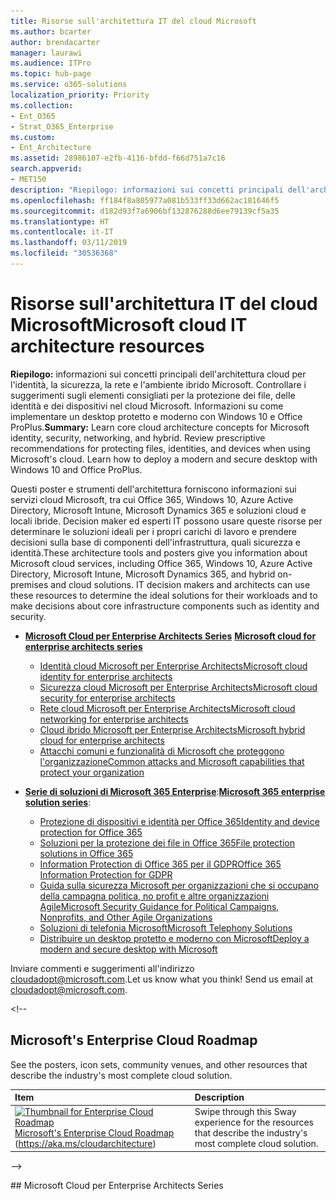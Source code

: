 ```yaml
---
title: Risorse sull'architettura IT del cloud Microsoft
ms.author: bcarter
author: brendacarter
manager: laurawi
ms.audience: ITPro
ms.topic: hub-page
ms.service: o365-solutions
localization_priority: Priority
ms.collection:
- Ent_O365
- Strat_O365_Enterprise
ms.custom:
- Ent_Architecture
ms.assetid: 28986107-e2fb-4116-bfdd-f66d751a7c16
search.appverid:
- MET150
description: "Riepilogo: informazioni sui concetti principali dell'architettura cloud per l'identità, la sicurezza, la rete e l'ambiente ibrido Microsoft. Controllare i suggerimenti sugli elementi consigliati per la protezione dei file, delle identità e dei dispositivi nel cloud Microsoft. Informazioni su come implementare un desktop protetto e moderno con Windows 10 e Office ProPlus."
ms.openlocfilehash: ff184f8a805977a081b533ff33d662ac181646f5
ms.sourcegitcommit: d182d93f7a6906bf132876288d6ee79139cf5a35
ms.translationtype: HT
ms.contentlocale: it-IT
ms.lasthandoff: 03/11/2019
ms.locfileid: "30536368"
---
```

# <a name="microsoft-cloud-it-architecture-resources"></a><span data-ttu-id="891cf-105">Risorse sull'architettura IT del cloud Microsoft</span><span class="sxs-lookup"><span data-stu-id="891cf-105">Microsoft cloud IT architecture resources</span></span>

 <span data-ttu-id="891cf-p102">**Riepilogo:** informazioni sui concetti principali dell'architettura cloud per l'identità, la sicurezza, la rete e l'ambiente ibrido Microsoft. Controllare i suggerimenti sugli elementi consigliati per la protezione dei file, delle identità e dei dispositivi nel cloud Microsoft. Informazioni su come implementare un desktop protetto e moderno con Windows 10 e Office ProPlus.</span><span class="sxs-lookup"><span data-stu-id="891cf-p102">**Summary:** Learn core cloud architecture concepts for Microsoft identity, security, networking, and hybrid. Review prescriptive recommendations for protecting files, identities, and devices when using Microsoft's cloud. Learn how to deploy a modern and secure desktop with Windows 10 and Office ProPlus.</span></span>
  
<span data-ttu-id="891cf-p103">Questi poster e strumenti dell'architettura forniscono informazioni sui servizi cloud Microsoft, tra cui Office 365, Windows 10, Azure Active Directory, Microsoft Intune, Microsoft Dynamics 365 e soluzioni cloud e locali ibride. Decision maker ed esperti IT possono usare queste risorse per determinare le soluzioni ideali per i propri carichi di lavoro e prendere decisioni sulla base di componenti dell'infrastruttura, quali sicurezza e identità.</span><span class="sxs-lookup"><span data-stu-id="891cf-p103">These architecture tools and posters give you information about Microsoft cloud services, including Office 365, Windows 10, Azure Active Directory, Microsoft Intune, Microsoft Dynamics 365, and hybrid on-premises and cloud solutions. IT decision makers and architects can use these resources to determine the ideal solutions for their workloads and to make decisions about core infrastructure components such as identity and security.</span></span> 
  
<!--**[Microsoft's Enterprise Cloud Roadmap](microsoft-cloud-it-architecture-resources.md#roadmap)** (Sway) -->
    
- <span data-ttu-id="891cf-111">**[Microsoft Cloud per Enterprise Architects Series](microsoft-cloud-it-architecture-resources.md#cloudarch)** <!-- [Microsoft Cloud Services and Platform Options](microsoft-cloud-it-architecture-resources.md#platformoptions) --></span><span class="sxs-lookup"><span data-stu-id="891cf-111">**[Microsoft cloud for enterprise architects series](microsoft-cloud-it-architecture-resources.md#cloudarch)** <!-- [Microsoft Cloud Services and Platform Options](microsoft-cloud-it-architecture-resources.md#platformoptions) --></span></span>
    - [<span data-ttu-id="891cf-112">Identità cloud Microsoft per Enterprise Architects</span><span class="sxs-lookup"><span data-stu-id="891cf-112">Microsoft cloud identity for enterprise architects</span></span>](microsoft-cloud-it-architecture-resources.md#identity)
    - [<span data-ttu-id="891cf-113">Sicurezza cloud Microsoft per Enterprise Architects</span><span class="sxs-lookup"><span data-stu-id="891cf-113">Microsoft cloud security for enterprise architects</span></span>](microsoft-cloud-it-architecture-resources.md#security)
    - [<span data-ttu-id="891cf-114">Rete cloud Microsoft per Enterprise Architects</span><span class="sxs-lookup"><span data-stu-id="891cf-114">Microsoft cloud networking for enterprise architects</span></span>](microsoft-cloud-it-architecture-resources.md#networking)
    - [<span data-ttu-id="891cf-115">Cloud ibrido Microsoft per Enterprise Architects</span><span class="sxs-lookup"><span data-stu-id="891cf-115">Microsoft hybrid cloud for enterprise architects</span></span>](microsoft-cloud-it-architecture-resources.md#hybrid)
    - [<span data-ttu-id="891cf-116">Attacchi comuni e funzionalità di Microsoft che proteggono l'organizzazione</span><span class="sxs-lookup"><span data-stu-id="891cf-116">Common attacks and Microsoft capabilities that protect your organization</span></span>](#common-attacks-and-microsoft-capabilities-that-protect-your-organization)
    
- <span data-ttu-id="891cf-117">**[Serie di soluzioni di Microsoft 365 Enterprise](microsoft-cloud-it-architecture-resources.md#BKMK_o365solutions)**:</span><span class="sxs-lookup"><span data-stu-id="891cf-117">**[Microsoft 365 enterprise solution series](microsoft-cloud-it-architecture-resources.md#BKMK_o365solutions)**:</span></span>
    - [<span data-ttu-id="891cf-118">Protezione di dispositivi e identità per Office 365</span><span class="sxs-lookup"><span data-stu-id="891cf-118">Identity and device protection for Office 365</span></span>](microsoft-cloud-it-architecture-resources.md#BKMK_O365IDP)
    - [<span data-ttu-id="891cf-119">Soluzioni per la protezione dei file in Office 365</span><span class="sxs-lookup"><span data-stu-id="891cf-119">File protection solutions in Office 365</span></span>](microsoft-cloud-it-architecture-resources.md#BKMK_O365fileprotect)
    - [<span data-ttu-id="891cf-120">Information Protection di Office 365 per il GDPR</span><span class="sxs-lookup"><span data-stu-id="891cf-120">Office 365 Information Protection for GDPR</span></span>](#office-365-information-protection-for-gdpr)
    - [<span data-ttu-id="891cf-121">Guida sulla sicurezza Microsoft per organizzazioni che si occupano della campagna politica, no profit e altre organizzazioni Agile</span><span class="sxs-lookup"><span data-stu-id="891cf-121">Microsoft Security Guidance for Political Campaigns, Nonprofits, and Other Agile Organizations</span></span>](#microsoft-security-guidance-for-political-campaigns-nonprofits-and-other-agile-organizations)
    - [<span data-ttu-id="891cf-122">Soluzioni di telefonia Microsoft</span><span class="sxs-lookup"><span data-stu-id="891cf-122">Microsoft Telephony Solutions</span></span>](#microsoft-telephony-solutions) 
    - [<span data-ttu-id="891cf-123">Distribuire un desktop protetto e moderno con Microsoft</span><span class="sxs-lookup"><span data-stu-id="891cf-123">Deploy a modern and secure desktop with Microsoft</span></span>](microsoft-cloud-it-architecture-resources.md#msd)
    

  
<span data-ttu-id="891cf-p104">Inviare commenti e suggerimenti all'indirizzo [cloudadopt@microsoft.com](mailto:cloudadopt@microsoft.com).</span><span class="sxs-lookup"><span data-stu-id="891cf-p104">Let us know what you think! Send us email at [cloudadopt@microsoft.com](mailto:cloudadopt@microsoft.com).</span></span> 

<span data-ttu-id="891cf-126"><!--
<a name="roadmap"></a>
## Microsoft's Enterprise Cloud Roadmap

See the posters, icon sets, community venues, and other resources that describe the industry's most complete cloud solution.
  
|**Item**|**Description**|
|:-----|:-----|
|[![Thumbnail for Enterprise Cloud Roadmap](media/c8b293b9-5992-4d29-b579-a6bbbd59d8d6.png)          ](https://aka.ms/cloudarchitecture) <br/> [Microsoft's Enterprise Cloud Roadmap](https://aka.ms/cloudarchitecture) (https://aka.ms/cloudarchitecture) <br/> |Swipe through this Sway experience for the resources that describe the industry's most complete cloud solution.  <br/> |
-->
  
<a name="cloudarch">
</a>
## Microsoft Cloud per Enterprise Architects Series</span><span class="sxs-lookup"><span data-stu-id="891cf-126"><!--
<a name="roadmap"></a>
## Microsoft's Enterprise Cloud Roadmap

See the posters, icon sets, community venues, and other resources that describe the industry's most complete cloud solution.
  
|**Item**|**Description**|
|:-----|:-----|
|[![Thumbnail for Enterprise Cloud Roadmap](media/c8b293b9-5992-4d29-b579-a6bbbd59d8d6.png)          ](https://aka.ms/cloudarchitecture) <br/> [Microsoft's Enterprise Cloud Roadmap](https://aka.ms/cloudarchitecture) (https://aka.ms/cloudarchitecture) <br/> |Swipe through this Sway experience for the resources that describe the industry's most complete cloud solution.  <br/> |
-->
  
<a name="cloudarch"></a>
## Microsoft cloud for enterprise architects series</span></span>

<span data-ttu-id="891cf-p105">Questi poster e strumenti dell'architettura forniscono informazioni sui servizi cloud Microsoft, tra cui Office 365, Azure Active Directory, Microsoft Intune, Microsoft Dynamics CRM Online e soluzioni cloud e locali ibride. decision maker ed esperti IT possono usare queste risorse per determinare le soluzioni ideali per i propri carichi di lavoro e prendere decisioni sulla base di componenti dell'infrastruttura, quali sicurezza e identità.</span><span class="sxs-lookup"><span data-stu-id="891cf-p105">These cloud architecture posters give you information about Microsoft cloud services, including Office 365, Azure Active Directory, Microsoft Intune, Microsoft Dynamics CRM Online, and hybrid on-premises and cloud solutions. IT decision makers and architects can use these resources to determine the ideal solutions for their workloads and to make decisions about core infrastructure components such as identity and security.</span></span>

<span data-ttu-id="891cf-129"><!--  
<a name="platformoptions"></a>
### Microsoft Cloud Services and Platform Options

Learn key differences between Microsoft cloud services and platform offerings. Find the best fit for your solution.
  
|**Item**|**Description**|
|:-----|:-----|
|[![Thumb image of cloud architecture model with service options](media/ff5c74e2-afc6-40c1-9292-cc4cb128cdd1.png)          ](https://www.microsoft.com/download/details.aspx?id=54432) <br/> [PDF](https://go.microsoft.com/fwlink/p/?LinkId=524731)  \| [Visio](https://go.microsoft.com/fwlink/p/?LinkId=524732)  \| [More languages](https://www.microsoft.com/download/details.aspx?id=54432) <br/> | This model describes: <ul><li>  Software as a Service (SaaS) offerings, including Office 365 </li><li>  Platform as a Service (PaaS) features in Microsoft Azure </li><li>  Infrastructure as a Service (IaaS) features in Microsoft Azure </li><li>  Private cloud datacenter capabilities using Windows Server and System Center </li><li>  Learn how Microsoft's own IT department is migrating to these cloud services and building its hybrid cloud. </li></ul><br/>|
-->

   
<a name="identity">

</a>
### Identità cloud Microsoft per Enterprise Architects</span><span class="sxs-lookup"><span data-stu-id="891cf-129"><!--  
<a name="platformoptions"></a>
### Microsoft Cloud Services and Platform Options

Learn key differences between Microsoft cloud services and platform offerings. Find the best fit for your solution.
  
|**Item**|**Description**|
|:-----|:-----|
|[![Thumb image of cloud architecture model with service options](media/ff5c74e2-afc6-40c1-9292-cc4cb128cdd1.png)          ](https://www.microsoft.com/download/details.aspx?id=54432) <br/> [PDF](https://go.microsoft.com/fwlink/p/?LinkId=524731)  \| [Visio](https://go.microsoft.com/fwlink/p/?LinkId=524732)  \| [More languages](https://www.microsoft.com/download/details.aspx?id=54432) <br/> | This model describes: <ul><li>  Software as a Service (SaaS) offerings, including Office 365 </li><li>  Platform as a Service (PaaS) features in Microsoft Azure </li><li>  Infrastructure as a Service (IaaS) features in Microsoft Azure </li><li>  Private cloud datacenter capabilities using Windows Server and System Center </li><li>  Learn how Microsoft's own IT department is migrating to these cloud services and building its hybrid cloud. </li></ul><br/>|
-->

   
<a name="identity"></a>
### Microsoft cloud identity for enterprise architects</span></span>

<span data-ttu-id="891cf-130">Cosa devono sapere gli architetti IT sulla progettazione di identità per le organizzazioni che utilizzano i servizi cloud e le piattaforme Microsoft.</span><span class="sxs-lookup"><span data-stu-id="891cf-130">What IT architects need to know about designing identity for organizations using Microsoft cloud services and platforms.</span></span>
  
|<span data-ttu-id="891cf-131">**Elemento**</span><span class="sxs-lookup"><span data-stu-id="891cf-131">**Item**</span></span>|<span data-ttu-id="891cf-132">**Descrizione**</span><span class="sxs-lookup"><span data-stu-id="891cf-132">**Description**</span></span>|
|:-----|:-----|
|<span data-ttu-id="891cf-133">[![Immagine di scorrimento per modello di identità del cloud Microsoft](media/ffa145a1-97e6-4c36-b08b-01c4a4ae8b9b.png)          ](https://www.microsoft.com/download/details.aspx?id=54431)</span><span class="sxs-lookup"><span data-stu-id="891cf-133">[![Thumb image for Microsoft cloud identity model](media/ffa145a1-97e6-4c36-b08b-01c4a4ae8b9b.png)          ](https://www.microsoft.com/download/details.aspx?id=54431)</span></span> <br/> <span data-ttu-id="891cf-134">[PDF](https://go.microsoft.com/fwlink/p/?LinkId=524586) \| [Visio](https://download.microsoft.com/download/2/3/8/238228E6-9017-4F6C-BD3C-5559E6708F82/MSFT_cloud_architecture_identity.vsd) \| [Altre lingue](https://www.microsoft.com/download/details.aspx?id=54431)</span><span class="sxs-lookup"><span data-stu-id="891cf-134">[PDF](https://go.microsoft.com/fwlink/p/?LinkId=524586)  \| [Visio](https://download.microsoft.com/download/2/3/8/238228E6-9017-4F6C-BD3C-5559E6708F82/MSFT_cloud_architecture_identity.vsd)           \| [More languages](https://www.microsoft.com/download/details.aspx?id=54431)</span></span> <br/> | <span data-ttu-id="891cf-135">Questo modello contiene:</span><span class="sxs-lookup"><span data-stu-id="891cf-135">This model contains:</span></span> <ul><li><span data-ttu-id="891cf-136">Introduzione all'identità con il cloud di Microsoft</span><span class="sxs-lookup"><span data-stu-id="891cf-136">Introduction to identity with Microsoft’s cloud</span></span> </li><li><span data-ttu-id="891cf-137">Funzionalità IDaaS di Azure AD</span><span class="sxs-lookup"><span data-stu-id="891cf-137">Azure AD IDaaS capabilities</span></span> </li><li><span data-ttu-id="891cf-138">Integrazione di account Active Directory Domain Services locali con Microsoft Azure Active Directory</span><span class="sxs-lookup"><span data-stu-id="891cf-138">Integrating on-premises Active Directory Domain Services accounts with Microsoft Azure Active Directory</span></span> </li><li><span data-ttu-id="891cf-139">Inserimento di componenti di directory in Azure</span><span class="sxs-lookup"><span data-stu-id="891cf-139">Putting directory components in Azure</span></span> </li><li><span data-ttu-id="891cf-140">Opzioni dei servizi di dominio per i carichi di lavoro in IaaS di Azure</span><span class="sxs-lookup"><span data-stu-id="891cf-140">Domain services options for workloads in Azure IaaS</span></span> </li></ul><br/>|
   
<a name="security"></a>
### <a name="microsoft-cloud-security-for-enterprise-architects"></a><span data-ttu-id="891cf-141">Sicurezza cloud Microsoft per Enterprise Architects</span><span class="sxs-lookup"><span data-stu-id="891cf-141">Microsoft cloud security for enterprise architects</span></span>

<span data-ttu-id="891cf-142">Cosa devono sapere gli architetti IT sulla sicurezza dei servizi e delle piattaforme cloud Microsoft.</span><span class="sxs-lookup"><span data-stu-id="891cf-142">What IT architects need to know about security in Microsoft cloud services and platforms.</span></span>
  
|<span data-ttu-id="891cf-143">**Elemento**</span><span class="sxs-lookup"><span data-stu-id="891cf-143">**Item**</span></span>|<span data-ttu-id="891cf-144">**Descrizione**</span><span class="sxs-lookup"><span data-stu-id="891cf-144">**Description**</span></span>|
|:-----|:-----|
|<span data-ttu-id="891cf-145">[![Immagine di scorrimento per modello di protezione del cloud Microsoft](media/5dc26f80-8888-4572-8ed9-a120d711e0f0.png)          ](https://www.microsoft.com/download/details.aspx?id=48121)</span><span class="sxs-lookup"><span data-stu-id="891cf-145">[![Thumb image for Microsoft cloud security model](media/5dc26f80-8888-4572-8ed9-a120d711e0f0.png)          ](https://www.microsoft.com/download/details.aspx?id=48121)</span></span> <br/> <span data-ttu-id="891cf-146">[PDF](https://go.microsoft.com/fwlink/p/?linkid=842070) \| [Visio](https://go.microsoft.com/fwlink/p/?LinkId=842071) \| [Altre lingue](https://www.microsoft.com/download/details.aspx?id=48121)</span><span class="sxs-lookup"><span data-stu-id="891cf-146">[PDF](https://go.microsoft.com/fwlink/p/?linkid=842070)  \| [Visio](https://go.microsoft.com/fwlink/p/?LinkId=842071)  \| [More languages](https://www.microsoft.com/download/details.aspx?id=48121)</span></span> <br/> | <span data-ttu-id="891cf-147">Questo modello contiene:</span><span class="sxs-lookup"><span data-stu-id="891cf-147">This model contains:</span></span> <ul><li><span data-ttu-id="891cf-148">Ruolo di Microsoft nell'offerta di servizi e piattaforme sicuri</span><span class="sxs-lookup"><span data-stu-id="891cf-148">Microsoft's role in providing secure services and platforms</span></span></li><li><span data-ttu-id="891cf-149">Responsabilità del cliente per ridurre i rischi per la sicurezza</span><span class="sxs-lookup"><span data-stu-id="891cf-149">Customer responsibilities to mitigate security risks</span></span></li><li><span data-ttu-id="891cf-150">Certificazioni di sicurezza principali</span><span class="sxs-lookup"><span data-stu-id="891cf-150">Top security certifications</span></span> </li><li><span data-ttu-id="891cf-151">Offerte sulla sicurezza proposte da servizi di consulenza Microsoft</span><span class="sxs-lookup"><span data-stu-id="891cf-151">Security offerings provided by Microsoft consulting services</span></span> </ul><br/>|
   
<a name="networking"></a>
### <a name="microsoft-cloud-networking-for-enterprise-architects"></a><span data-ttu-id="891cf-152">Rete cloud Microsoft per Enterprise Architects</span><span class="sxs-lookup"><span data-stu-id="891cf-152">Microsoft cloud networking for enterprise architects</span></span>

<span data-ttu-id="891cf-153">Cosa devono sapere gli architetti IT della rete per i servizi cloud e le piattaforme Microsoft.</span><span class="sxs-lookup"><span data-stu-id="891cf-153">What IT architects need to know about networking for Microsoft cloud services and platforms.</span></span>
  
|<span data-ttu-id="891cf-154">**Elemento**</span><span class="sxs-lookup"><span data-stu-id="891cf-154">**Item**</span></span>|<span data-ttu-id="891cf-155">**Descrizione**</span><span class="sxs-lookup"><span data-stu-id="891cf-155">**Description**</span></span>|
|:-----|:-----|
|<span data-ttu-id="891cf-156">[![Immagine di scorrimento per modello di rete del cloud Microsoft](media/95e8ab6a-b4d0-4836-acc1-b0b77ebf46e6.png)          ](https://www.microsoft.com/download/details.aspx?id=54425)</span><span class="sxs-lookup"><span data-stu-id="891cf-156">[![Thumb image for Microsoft cloud networking model](media/95e8ab6a-b4d0-4836-acc1-b0b77ebf46e6.png)          ](https://www.microsoft.com/download/details.aspx?id=54425)</span></span> <br/> <span data-ttu-id="891cf-157">[PDF](https://go.microsoft.com/fwlink/p/?linkid=842073) \| [Visio](https://go.microsoft.com/fwlink/p/?linkid=842074) \| [Articolo](https://technet.microsoft.com/library/mt733214.aspx)</span><span class="sxs-lookup"><span data-stu-id="891cf-157">[PDF](https://go.microsoft.com/fwlink/p/?linkid=842073)  \| [Visio](https://go.microsoft.com/fwlink/p/?linkid=842074)           \| [Article](https://technet.microsoft.com/library/mt733214.aspx)</span></span> <br/>[<span data-ttu-id="891cf-158">Altre lingue</span><span class="sxs-lookup"><span data-stu-id="891cf-158">More languages</span></span>](https://www.microsoft.com/download/details.aspx?id=54425) <br/> | <span data-ttu-id="891cf-159">Il modello contiene le pagine seguenti:</span><span class="sxs-lookup"><span data-stu-id="891cf-159">This model contains the following pages:</span></span> <ul><li> <span data-ttu-id="891cf-p106">**Trasformazione della tua rete per la connettività cloud** La migrazione cloud cambia il volume e la natura dei flussi del traffico all'interno e all'esterno di una rete aziendale. Influisce, inoltre, sugli approcci finalizzati alla mitigazione dei rischi per la sicurezza.</span><span class="sxs-lookup"><span data-stu-id="891cf-p106">**Evolving your network for cloud connectivity** Cloud migration changes the volume and nature of traffic flows within and outside a corporate network. It also affects approaches to mitigating security risk. </span></span></li><li> <span data-ttu-id="891cf-162">**Elementi comuni della connettività cloud Microsoft** L'integrazione della rete con il cloud di Microsoft consente di accedere facilmente a una vasta gamma di servizi.</span><span class="sxs-lookup"><span data-stu-id="891cf-162">**Common elements of Microsoft cloud connectivity** Integrating your networking with the Microsoft cloud provides optimal access to a broad range of services.</span></span> </li><li> <span data-ttu-id="891cf-163">**ExpressRoute per la connettività cloud Microsoft** ExpressRoute fornisce una connessione di rete a elevata velocità effettiva, dedicata e privata per il cloud Microsoft.</span><span class="sxs-lookup"><span data-stu-id="891cf-163">**ExpressRoute for Microsoft cloud connectivity** ExpressRoute provides a private, dedicated, high-throughput network connection to Microsoft's cloud.</span></span> </li><li> <span data-ttu-id="891cf-164">**Progettazione della rete per Microsoft SaaS (Office 365, Microsoft Intune e Dynamics CRM Online)** L'ottimizzazione della rete per i servizi SaaS di Microsoft richiede un'analisi approfondita della connessione Internet, dei dispositivi client e delle operazioni IT tipiche.</span><span class="sxs-lookup"><span data-stu-id="891cf-164">**Designing networking for Microsoft SaaS (Office 365, Microsoft Intune, and Dynamics CRM Online)** Optimizing your network for Microsoft SaaS services requires careful analysis of your Internet edge, your client devices, and typical IT operations.</span></span> </li><li> <span data-ttu-id="891cf-165">**Progettazione della rete per Azure PaaS** L'ottimizzazione della rete per le app PaaS di Azure necessita di una larghezza di banda Internet adeguata e può richiedere la distribuzione del traffico di rete in più siti o app.</span><span class="sxs-lookup"><span data-stu-id="891cf-165">**Designing networking for Azure PaaS** Optimizing networking for Azure PaaS apps requires adequate Internet bandwidth and can require the distribution of network traffic across multiple sites or apps.</span></span> </li><li> <span data-ttu-id="891cf-166">**Progettazione della rete per Azure IaaS** Passaggi del processo di progettazione per creare una rete virtuale Azure ottimale (VNet) per l'hosting di carichi di lavoro IT basati su server, tra cui sottoreti, spazi di indirizzi, routing, DNS, bilanciamento del carico e connettività di rete locale, altri VNet e Internet.</span><span class="sxs-lookup"><span data-stu-id="891cf-166">**Designing networking for Azure IaaS** Step through the design process to create an optimal Azure virtual network (VNet) for hosting server-based IT workloads, including subnets, address spaces, routing, DNS, load balancing, and connectivity to your on-premises network, other VNets, and the Internet.</span></span> </li></ul><br/>  <span data-ttu-id="891cf-167">Partecipare al nuovo corso [Ottimizzare la rete per le offerte cloud di Microsoft](https://aka.ms/optimizecloudnetworkingmva) della Microsoft Virtual Academy, basato su questo poster sull'architettura.</span><span class="sxs-lookup"><span data-stu-id="891cf-167">Take [Optimize Your Network for Microsoft Cloud Offerings](https://aka.ms/optimizecloudnetworkingmva), a new Microsoft Virtual Academy course based on this architecture poster.</span></span>  <br/>|
   
   
<a name="hybrid"></a>
### <a name="microsoft-hybrid-cloud-for-enterprise-architects"></a><span data-ttu-id="891cf-168">Cloud ibrido Microsoft per Enterprise Architects</span><span class="sxs-lookup"><span data-stu-id="891cf-168">Microsoft hybrid cloud for enterprise architects</span></span>

<span data-ttu-id="891cf-169">Cosa devono sapere gli architetti IT del cloud ibrido per i servizi cloud e le piattaforme Microsoft.</span><span class="sxs-lookup"><span data-stu-id="891cf-169">What IT architects need to know about hybrid cloud for Microsoft services and platforms.</span></span>
  
|<span data-ttu-id="891cf-170">**Elemento**</span><span class="sxs-lookup"><span data-stu-id="891cf-170">**Item**</span></span>|<span data-ttu-id="891cf-171">**Descrizione**</span><span class="sxs-lookup"><span data-stu-id="891cf-171">**Description**</span></span>|
|:-----|:-----|
|<span data-ttu-id="891cf-172">[![Immagine di scorrimento per modello ibrido del cloud Microsoft](media/9989c71e-f6a0-4dbe-906c-43e67b3ce537.png)          ](https://www.microsoft.com/download/details.aspx?id=54424)</span><span class="sxs-lookup"><span data-stu-id="891cf-172">[![Thumb image for the Microsoft hybrid cloud model](media/9989c71e-f6a0-4dbe-906c-43e67b3ce537.png)          ](https://www.microsoft.com/download/details.aspx?id=54424)</span></span> <br/> <span data-ttu-id="891cf-173">[PDF](https://go.microsoft.com/fwlink/p/?linkid=842082) \| [Visio](https://go.microsoft.com/fwlink/p/?linkid=842083) \| [Articolo](https://technet.microsoft.com/library/mt750500.aspx)</span><span class="sxs-lookup"><span data-stu-id="891cf-173">[PDF](https://go.microsoft.com/fwlink/p/?linkid=842082)  \| [Visio](https://go.microsoft.com/fwlink/p/?linkid=842083)           \| [Article](https://technet.microsoft.com/library/mt750500.aspx)</span></span> <br/>[<span data-ttu-id="891cf-174">Altre lingue</span><span class="sxs-lookup"><span data-stu-id="891cf-174">More languages</span></span>](https://www.microsoft.com/download/details.aspx?id=54424) <br/> | <span data-ttu-id="891cf-175">Il modello contiene le pagine seguenti:</span><span class="sxs-lookup"><span data-stu-id="891cf-175">This model contains the following pages:</span></span> <ul><li> <span data-ttu-id="891cf-176">**Panoramica di cloud ibrido** Offerte di cloud Microsoft (SaaS, Azure PaaS e Azure IaaS) e relativi elementi comuni.</span><span class="sxs-lookup"><span data-stu-id="891cf-176">**Hybrid cloud overview** Microsoft's cloud offerings (SaaS, Azure PaaS, and Azure IaaS) and their common elements.</span></span> </li><li> <span data-ttu-id="891cf-177">**Architettura di scenari sul cloud ibrido di Microsoft** Un diagramma dell'architettura del cloud ibrido per offerte sul cloud Microsoft, che mostra i livelli comuni di infrastruttura, rete e identità locali.</span><span class="sxs-lookup"><span data-stu-id="891cf-177">**Architecture of Microsoft hybrid cloud scenarios** An architectural diagram of hybrid cloud for Microsoft's cloud offerings, showing the common layers of on-premises infrastructure, networking, and identity.</span></span> </li><li> <span data-ttu-id="891cf-178">**Scenari di cloud ibrido per SaaS di Microsoft (Office 365)** Architettura di scenari ibridi per SaaS e descrizioni delle principali configurazioni ibride per Skype for Business, SharePoint Server ed Exchange Server.</span><span class="sxs-lookup"><span data-stu-id="891cf-178">**Hybrid cloud scenarios for Microsoft SaaS (Office 365)** The SaaS hybrid scenario architecture and descriptions of key hybrid configurations for Skype for Business, SharePoint Server, and Exchange Server.</span></span> </li><li> <span data-ttu-id="891cf-179">**Scenari di cloud ibrido per PaaS di Azure** Architettura di scenari ibridi per PaaS di Azure, descrizione di un'applicazione ibrida per PaaS di Azure con esempio e descrizione di Estensione database di SQL Server 2016.</span><span class="sxs-lookup"><span data-stu-id="891cf-179">**Hybrid cloud scenarios for Azure PaaS** The Azure PaaS hybrid scenario architecture, the description of an Azure PaaS hybrid application with an example, and the description of SQL Server 2016 Stretch Database.</span></span> </li><li> <span data-ttu-id="891cf-180">**Scenari di cloud ibridi per IaaS di Azure** Architettura di scenari ibridi per IaaS di Azure e descrizione di un'applicazione line-of business (LOB) ospitata in IaaS di Azure.</span><span class="sxs-lookup"><span data-stu-id="891cf-180">**Hybrid cloud scenarios for Azure IaaS** The Azure IaaS hybrid scenario architecture and the description of a line of business (LOB) application hosted in Azure IaaS.</span></span> </li></ul><br/>|
   
<a name="attacks"></a>
### <a name="common-attacks-and-microsoft-capabilities-that-protect-your-organization"></a><span data-ttu-id="891cf-181">Attacchi comuni e funzionalità di Microsoft che proteggono l'organizzazione</span><span class="sxs-lookup"><span data-stu-id="891cf-181">Common attacks and Microsoft capabilities that protect your organization</span></span>
<span data-ttu-id="891cf-182">Informazioni sugli attacchi informatici più comuni e su come Microsoft è in grado di supportare l'organizzazione in tutte le fasi di un attacco.</span><span class="sxs-lookup"><span data-stu-id="891cf-182">Learn about the most common cyber attacks and how Microsoft can help your organization at every stage of an attack.</span></span> 

|<span data-ttu-id="891cf-183">**Elemento**</span><span class="sxs-lookup"><span data-stu-id="891cf-183">**Item**</span></span>|<span data-ttu-id="891cf-184">**Descrizione**</span><span class="sxs-lookup"><span data-stu-id="891cf-184">**Description**</span></span>|
|:-----|:-----|
|<span data-ttu-id="891cf-185">[![Immagine di scorrimento del poster sugli attacchi comuni.](media/common%20attacks-thumb3.png) ](http://download.microsoft.com/download/F/A/C/FACFC1E9-FA35-4DF1-943C-8D4237B4275B/MSFT_Cloud_architecture_security_commonattacks.pdf)</span><span class="sxs-lookup"><span data-stu-id="891cf-185">[![Thumb image of the Common attacks poster.](media/common%20attacks-thumb3.png) ](http://download.microsoft.com/download/F/A/C/FACFC1E9-FA35-4DF1-943C-8D4237B4275B/MSFT_Cloud_architecture_security_commonattacks.pdf)</span></span> <br/> <span data-ttu-id="891cf-186">[PDF](http://download.microsoft.com/download/F/A/C/FACFC1E9-FA35-4DF1-943C-8D4237B4275B/MSFT_Cloud_architecture_security_commonattacks.pdf) \| [Visio](http://download.microsoft.com/download/F/A/C/FACFC1E9-FA35-4DF1-943C-8D4237B4275B/MSFT_Cloud_architecture_security_commonattacks.vsdx)</span><span class="sxs-lookup"><span data-stu-id="891cf-186">[PDF](http://download.microsoft.com/download/F/A/C/FACFC1E9-FA35-4DF1-943C-8D4237B4275B/MSFT_Cloud_architecture_security_commonattacks.pdf) \| [Visio](http://download.microsoft.com/download/F/A/C/FACFC1E9-FA35-4DF1-943C-8D4237B4275B/MSFT_Cloud_architecture_security_commonattacks.vsdx)</span></span> <br/> | <span data-ttu-id="891cf-187">Questo poster illustra il percorso degli attacchi comuni e descrive le funzionalità che consentono di bloccare i pirati informatici in ogni fase di un attacco.</span><span class="sxs-lookup"><span data-stu-id="891cf-187">This poster illustrates the path of common attacks and describes which capabilities help stop attackers at each stage of an attack.</span></span> <br/>|


<span data-ttu-id="891cf-188"><!--<a name="santa"></a>
### The Santa cloud

How Santa and his elves use Microsoft's cloud offerings to make their annual deliveries.
  
|**Item**|**Description**|
|:-----|:-----|
|[![Thumbnail image of The Santa Cloud poster](media/d47e1448-329b-41b7-9e51-cfc4ea5d0069.png)](https://www.microsoft.com/download/details.aspx?id=55039) <br/> [View online](https://onedrive.live.com/?authkey=%21ANT1PMgxEdniCyY&cid=8A8EC4F6612625E0&id=8A8EC4F6612625E0%21440&parId=8A8EC4F6612625E0%21218&o=OneUp) \| [PDF](https://go.microsoft.com/fwlink/p/?linkid=842088) <br/> |To determine who is naughty or nice and the presents to deliver on December 24, Santa Claus and his elfish IT department use Office 365, Azure, Dynamics 365, and Intune.  <br/>| -->
   
<a name="BKMK_o365solutions"></a>
## Serie di soluzioni di Microsoft 365 Enterprise</span><span class="sxs-lookup"><span data-stu-id="891cf-188"><!--<a name="santa"></a>
### The Santa cloud

How Santa and his elves use Microsoft's cloud offerings to make their annual deliveries.
  
|**Item**|**Description**|
|:-----|:-----|
|[![Thumbnail image of The Santa Cloud poster](media/d47e1448-329b-41b7-9e51-cfc4ea5d0069.png)](https://www.microsoft.com/download/details.aspx?id=55039) <br/> [View online](https://onedrive.live.com/?authkey=%21ANT1PMgxEdniCyY&cid=8A8EC4F6612625E0&id=8A8EC4F6612625E0%21440&parId=8A8EC4F6612625E0%21218&o=OneUp) \| [PDF](https://go.microsoft.com/fwlink/p/?linkid=842088) <br/> |To determine who is naughty or nice and the presents to deliver on December 24, Santa Claus and his elfish IT department use Office 365, Azure, Dynamics 365, and Intune.  <br/>| -->
   
<a name="BKMK_o365solutions"></a>
## Microsoft 365 enterprise solution series</span></span>

<span data-ttu-id="891cf-189">La serie di soluzioni di Microsoft 365 Enterprise fornisce indicazioni per l'implementazione delle funzionalità di Microsoft 365, in particolare quando si combinano funzionalità e tecnologie.</span><span class="sxs-lookup"><span data-stu-id="891cf-189">The Microsoft 365 enterprise solution series provides guidance for implementing Microsoft 365 capabilities, especially where capabilities cross technologies.</span></span>

<span data-ttu-id="891cf-190"><!--  
<a name="BKMK_infoprotect"></a>
### Information Protection for Office 365

Capabilities for enterprise organizations to protect corporate assets.
  
|**Item**|**Description**|
|:-----|:-----|
|[![Information protection capabilities for Office 365](media/51bf70b4-029c-4189-9425-7ed34038d4dc.png)          ](https://www.microsoft.com/download/details.aspx?id=54429) <br/> [PDF](http://download.microsoft.com/download/2/3/D/23D91386-8349-4F7A-9470-FD5AED861F16/MSFT_cloud_architecture_informationprotection.pdf)  \| [Visio](http://download.microsoft.com/download/2/3/D/23D91386-8349-4F7A-9470-FD5AED861F16/MSFT_cloud_architecture_informationprotection.vsd)  \| [More languages](https://www.microsoft.com/download/details.aspx?id=54429) <br/> |Microsoft provides the most complete set of capabilities to protect your corporate assets. This model helps organizations take a methodical approach when planning which capabilities to implement.  <br/>|
-->
   
<a name="BKMK_O365IDP"></a>
### Protezione di dispositivi e identità per Office 365</span><span class="sxs-lookup"><span data-stu-id="891cf-190"><!--  
<a name="BKMK_infoprotect"></a>
### Information Protection for Office 365

Capabilities for enterprise organizations to protect corporate assets.
  
|**Item**|**Description**|
|:-----|:-----|
|[![Information protection capabilities for Office 365](media/51bf70b4-029c-4189-9425-7ed34038d4dc.png)          ](https://www.microsoft.com/download/details.aspx?id=54429) <br/> [PDF](http://download.microsoft.com/download/2/3/D/23D91386-8349-4F7A-9470-FD5AED861F16/MSFT_cloud_architecture_informationprotection.pdf)  \| [Visio](http://download.microsoft.com/download/2/3/D/23D91386-8349-4F7A-9470-FD5AED861F16/MSFT_cloud_architecture_informationprotection.vsd)  \| [More languages](https://www.microsoft.com/download/details.aspx?id=54429) <br/> |Microsoft provides the most complete set of capabilities to protect your corporate assets. This model helps organizations take a methodical approach when planning which capabilities to implement.  <br/>|
-->
   
<a name="BKMK_O365IDP"></a>
### Identity and device protection for Office 365</span></span>

<span data-ttu-id="891cf-191">Funzionalità consigliate per proteggere le identità e i dispositivi che accedono a Office 365, ad altri servizi SaaS e ad applicazioni locali pubblicate con proxy di applicazione Azure AD.</span><span class="sxs-lookup"><span data-stu-id="891cf-191">Recommended capabilities for protecting identities and devices that access Office 365, other SaaS services, and on-premises applications published with Azure AD Application Proxy.</span></span>
  
|<span data-ttu-id="891cf-192">**Elemento**</span><span class="sxs-lookup"><span data-stu-id="891cf-192">**Item**</span></span>|<span data-ttu-id="891cf-193">**Descrizione**</span><span class="sxs-lookup"><span data-stu-id="891cf-193">**Description**</span></span>|
|:-----|:-----|
|<span data-ttu-id="891cf-194">[![Poster di modello: Identità e sicurezza dei dispositivi per Office 365 e altre applicazioni SaaS](media/c1cfb31b-5150-45ff-b46c-3a237e9f5581.png)          ](https://www.microsoft.com/download/details.aspx?id=55032)</span><span class="sxs-lookup"><span data-stu-id="891cf-194">[![Model poster: Identity and device protection for Office 365 and other SaaS applications](media/c1cfb31b-5150-45ff-b46c-3a237e9f5581.png)          ](https://www.microsoft.com/download/details.aspx?id=55032)</span></span> <br/> <span data-ttu-id="891cf-195">[PDF](https://go.microsoft.com/fwlink/p/?linkid=841656) \| [Visio](https://go.microsoft.com/fwlink/p/?linkid=841657) \| [Altre lingue](https://www.microsoft.com/download/details.aspx?id=55032)</span><span class="sxs-lookup"><span data-stu-id="891cf-195">[PDF](https://go.microsoft.com/fwlink/p/?linkid=841656)  \| [Visio](https://go.microsoft.com/fwlink/p/?linkid=841657)  \| [More languages](https://www.microsoft.com/download/details.aspx?id=55032)</span></span> <br/> |<span data-ttu-id="891cf-p107">È importante utilizzare livelli di protezione coerenti tra dati, identità e dispositivi. Questo documento illustra quali funzionalità sono confrontabili con ulteriori informazioni sulle capacità per proteggere identità e dispositivi.</span><span class="sxs-lookup"><span data-stu-id="891cf-p107">It's important to use consistent levels of protection across your data, identities, and devices. This document shows you which capabilities are comparable with more information on capabilities to protect identities and devices.</span></span>  <br/> |
   
<a name="BKMK_O365fileprotect"></a>
### <a name="file-protection-solutions-in-office-365"></a><span data-ttu-id="891cf-198">Soluzioni per la protezione dei file in Office 365</span><span class="sxs-lookup"><span data-stu-id="891cf-198">File protection solutions in Office 365</span></span>

<span data-ttu-id="891cf-199">Funzionalità consigliate per la protezione dei file in Office 365 in base a tre livelli di riservatezza diversi.</span><span class="sxs-lookup"><span data-stu-id="891cf-199">Recommended capabilities for protecting files in Office 365 based on three different sensitivity levels.</span></span>
  
|<span data-ttu-id="891cf-200">**Elemento**</span><span class="sxs-lookup"><span data-stu-id="891cf-200">**Item**</span></span>|<span data-ttu-id="891cf-201">**Descrizione**</span><span class="sxs-lookup"><span data-stu-id="891cf-201">**Description**</span></span>|
|:-----|:-----|
|<span data-ttu-id="891cf-202">[![Anteprima per il set di mini poster Soluzioni di protezione file in Office 365](media/24be68b5-d852-4fdb-94ad-94491a19edd8.png)          ](https://www.microsoft.com/download/details.aspx?id=55523)</span><span class="sxs-lookup"><span data-stu-id="891cf-202">[![Thumbnail for File Protection Solutions in Office 365 mini poster set](media/24be68b5-d852-4fdb-94ad-94491a19edd8.png)          ](https://www.microsoft.com/download/details.aspx?id=55523)</span></span> <br/> <span data-ttu-id="891cf-203">[PDF](https://go.microsoft.com/fwlink/?linkid=2004320) \| [Visio](http://download.microsoft.com/download/7/8/9/789645A5-BD10-4541-BC33-F8D1EFF5E911/MSFT_cloud_architecture_O365%20file%20protection.vsdx)</span><span class="sxs-lookup"><span data-stu-id="891cf-203">[PDF](https://go.microsoft.com/fwlink/?linkid=2004320)  \| [Visio](http://download.microsoft.com/download/7/8/9/789645A5-BD10-4541-BC33-F8D1EFF5E911/MSFT_cloud_architecture_O365%20file%20protection.vsdx)</span></span> <br/> |<span data-ttu-id="891cf-p108">È importante usare livelli di protezione coerenti tra dati, identità e dispositivi. Questo documento illustra quali funzionalità sono confrontabili con ulteriori informazioni sulle capacità per proteggere file in Office 365.</span><span class="sxs-lookup"><span data-stu-id="891cf-p108">It's important to use consistent levels of protection across your data, identities, and devices. This document shows you which capabilities are comparable with more information on capabilities to protect files in Office 365.</span></span>  <br/> |
   

### <a name="office-365-information-protection-for-gdpr"></a><span data-ttu-id="891cf-206">Information Protection di Office 365 per il GDPR</span><span class="sxs-lookup"><span data-stu-id="891cf-206">Office 365 Information Protection for GDPR</span></span>

<span data-ttu-id="891cf-p109">Suggerimenti normativi per individuare, classificare, proteggere e monitorare i dati personali. Questa soluzione usa come esempio il GDPR, ma è possibile applicare lo stesso processo per raggiungere la conformità con molti altri regolamenti.</span><span class="sxs-lookup"><span data-stu-id="891cf-p109">Prescriptive recommendations for discovering, classifying, protecting, and monitoring personal data. This solution uses General Data Protection Regulation (GDPR) as an example, but you can apply the same process to achieve compliance with many other regulations.</span></span>

|<span data-ttu-id="891cf-209">**Elemento**</span><span class="sxs-lookup"><span data-stu-id="891cf-209">**Item**</span></span>|<span data-ttu-id="891cf-210">**Descrizione**</span><span class="sxs-lookup"><span data-stu-id="891cf-210">**Description**</span></span>|
|:-----|:-----|
|<span data-ttu-id="891cf-211">![Anteprima per Information Protection Office 365 per GDPR](media/o365infoprotectforgdpr-thumb.png)</span><span class="sxs-lookup"><span data-stu-id="891cf-211">![Thumbnail for Office 365 Information Protection for GDPR](media/o365infoprotectforgdpr-thumb.png)</span></span>  <br/> <span data-ttu-id="891cf-212">[PDF](http://download.microsoft.com/download/E/C/D/ECD5A339-EF10-4420-B3A9-99098884D716/MSFT_Cloud_architecture_information%20protection%20for%20GDPR.pdf) \| [Visio](http://download.microsoft.com/download/E/C/D/ECD5A339-EF10-4420-B3A9-99098884D716/MSFT_Cloud_architecture_information%20protection%20for%20GDPR.vsdx)</span><span class="sxs-lookup"><span data-stu-id="891cf-212">[PDF](http://download.microsoft.com/download/E/C/D/ECD5A339-EF10-4420-B3A9-99098884D716/MSFT_Cloud_architecture_information%20protection%20for%20GDPR.pdf) \| [Visio](http://download.microsoft.com/download/E/C/D/ECD5A339-EF10-4420-B3A9-99098884D716/MSFT_Cloud_architecture_information%20protection%20for%20GDPR.vsdx)</span></span>    |<span data-ttu-id="891cf-213">Per visualizzare il contenuto sotto forma di articolo, vedere [Information Protection di Office 365 per GDPR](https://docs.microsoft.com/it-IT/Office365/SecurityCompliance/office-365-information-protection-for-gdpr).</span><span class="sxs-lookup"><span data-stu-id="891cf-213">To see this content in article format, see [Office 365 Information Protection for GDPR](https://docs.microsoft.com/it-IT/Office365/SecurityCompliance/office-365-information-protection-for-gdpr).</span></span>      |

### <a name="microsoft-security-guidance-for-political-campaigns-nonprofits-and-other-agile-organizations"></a><span data-ttu-id="891cf-214">Guida sulla sicurezza Microsoft per organizzazioni che si occupano della campagna politica, no profit e altre organizzazioni Agile</span><span class="sxs-lookup"><span data-stu-id="891cf-214">Microsoft Security Guidance for Political Campaigns, Nonprofits, and Other Agile Organizations</span></span> 

<span data-ttu-id="891cf-p110">Questa guida descrive come implementare un ambiente cloud protetto. Può essere usata da qualsiasi organizzazione. Include informazioni aggiuntive per le organizzazioni Agile con accesso BYOD e account guest. È possibile usare questa guida come punto di partenza per la progettazione del proprio ambiente.</span><span class="sxs-lookup"><span data-stu-id="891cf-p110">This guidance describes how to implement a secure cloud environment. The solution guidance can be used by any organization. It includes extra help for agile organizations with BYOD access and guest accounts. You can use this guidance as a starting-point for designing your own environment.</span></span>


|<span data-ttu-id="891cf-219">**Elemento**</span><span class="sxs-lookup"><span data-stu-id="891cf-219">**Item**</span></span>|<span data-ttu-id="891cf-220">**Descrizione**</span><span class="sxs-lookup"><span data-stu-id="891cf-220">**Description**</span></span>|
|:-----|:-----|
|<span data-ttu-id="891cf-221">**Guida alla sicurezza Microsoft per le campagne politiche**</span><span class="sxs-lookup"><span data-stu-id="891cf-221">**Microsoft Security Guidance for Political Campaigns**</span></span> <br/> <span data-ttu-id="891cf-222">[![Anteprima per il set di poster ridotto.](media/d370ce28-ca40-4930-9a2c-907312aa06c8.png)](http://download.microsoft.com/download/B/4/D/B4D520C3-4D0C-4B4D-BFB9-09F0651C2775/MSFT_Cloud_architecture_security%20for%20political%20campaigns.pdf)</span><span class="sxs-lookup"><span data-stu-id="891cf-222">[![Thumb nail for mini poster set.](media/d370ce28-ca40-4930-9a2c-907312aa06c8.png)          ](http://download.microsoft.com/download/B/4/D/B4D520C3-4D0C-4B4D-BFB9-09F0651C2775/MSFT_Cloud_architecture_security%20for%20political%20campaigns.pdf)</span></span> <br/> <span data-ttu-id="891cf-223">[PDF](http://download.microsoft.com/download/B/4/D/B4D520C3-4D0C-4B4D-BFB9-09F0651C2775/MSFT_Cloud_architecture_security%20for%20political%20campaigns.pdf) \| [Visio](http://download.microsoft.com/download/B/4/D/B4D520C3-4D0C-4B4D-BFB9-09F0651C2775/MSFT_Cloud_architecture_security%20for%20political%20campaigns.vsdx)</span><span class="sxs-lookup"><span data-stu-id="891cf-223">[PDF](http://download.microsoft.com/download/B/4/D/B4D520C3-4D0C-4B4D-BFB9-09F0651C2775/MSFT_Cloud_architecture_security%20for%20political%20campaigns.pdf)  \| [Visio](http://download.microsoft.com/download/B/4/D/B4D520C3-4D0C-4B4D-BFB9-09F0651C2775/MSFT_Cloud_architecture_security%20for%20political%20campaigns.vsdx)</span></span> <br/> |<span data-ttu-id="891cf-p111">La seguente guida utilizza un esempio di organizzazione della campagna politica. Utilizzare questa guida come punto di partenza per qualsiasi ambiente.</span><span class="sxs-lookup"><span data-stu-id="891cf-p111">This guidance uses a political campaign organization as an example. Use this guidance as a starting point for any environment.</span></span>  <br/> |
|<span data-ttu-id="891cf-226">**Guida alla sicurezza Microsoft per le organizzazioni no profit**</span><span class="sxs-lookup"><span data-stu-id="891cf-226">**Microsoft Security Guidance for Nonprofits**</span></span> <br/> <span data-ttu-id="891cf-227">[![Immagine di anteprima per file scaricabile](media/e4784889-1c69-4067-9a8f-31d31d1eceea.png)](http://download.microsoft.com/download/9/4/3/94389612-C679-4061-8DF2-D9A15D72B65F/Microsoft_Cloud%20Architecture_Security%20for%20Nonprofits.pdf)</span><span class="sxs-lookup"><span data-stu-id="891cf-227">[![Thumnail image for downloadable file](media/e4784889-1c69-4067-9a8f-31d31d1eceea.png)          ](http://download.microsoft.com/download/9/4/3/94389612-C679-4061-8DF2-D9A15D72B65F/Microsoft_Cloud%20Architecture_Security%20for%20Nonprofits.pdf)</span></span> <br/> <span data-ttu-id="891cf-228">[PDF](http://download.microsoft.com/download/9/4/3/94389612-C679-4061-8DF2-D9A15D72B65F/Microsoft_Cloud%20Architecture_Security%20for%20Nonprofits.pdf) \| [Visio](http://download.microsoft.com/download/9/4/3/94389612-C679-4061-8DF2-D9A15D72B65F/Microsoft_Cloud%20Architecture_Security%20for%20Nonprofits.vsdx)</span><span class="sxs-lookup"><span data-stu-id="891cf-228">[PDF](http://download.microsoft.com/download/9/4/3/94389612-C679-4061-8DF2-D9A15D72B65F/Microsoft_Cloud%20Architecture_Security%20for%20Nonprofits.pdf)  \| [Visio](http://download.microsoft.com/download/9/4/3/94389612-C679-4061-8DF2-D9A15D72B65F/Microsoft_Cloud%20Architecture_Security%20for%20Nonprofits.vsdx)</span></span> <br/> |<span data-ttu-id="891cf-p112">Questa guida è stata leggermente modificata per le organizzazioni no profit. Ad esempio, fa riferimento ai piani di Office 365 Nonprofit. Le indicazioni tecniche sono identiche a quelle fornite nella guida alle soluzioni per le campagne politiche.</span><span class="sxs-lookup"><span data-stu-id="891cf-p112">This guide is slightly revised for nonprofit organizations. For example, it references Office 365 Nonprofit plans. The technical guidance is the same as the political campaign solution guide.</span></span>  <br/> |

<span data-ttu-id="891cf-p113">Questa guida include le guide al lab di test (TLG). Per altre informazioni, vedere [Guida sulla sicurezza Microsoft per organizzazioni che si occupano della campagna politica, no profit e altre organizzazioni Agile](https://docs.microsoft.com/it-IT/Office365/SecurityCompliance/microsoft-security-guidance-for-political-campaigns-nonprofits-and-other-agile-o).</span><span class="sxs-lookup"><span data-stu-id="891cf-p113">This guidance includes Test Lab Guides. For more information, see [Microsoft Security Guidance for Political Campaigns, Nonprofits, and Other Agile Organizations](https://docs.microsoft.com/it-IT/Office365/SecurityCompliance/microsoft-security-guidance-for-political-campaigns-nonprofits-and-other-agile-o).</span></span>

### <a name="microsoft-telephony-solutions"></a><span data-ttu-id="891cf-234">Soluzioni di telefonia Microsoft</span><span class="sxs-lookup"><span data-stu-id="891cf-234">Microsoft Telephony Solutions</span></span>

<span data-ttu-id="891cf-p114">Microsoft supporta diverse opzioni per iniziare il viaggio verso l'implementazione di Teams nel cloud Microsoft. Questo poster è utile per decidere la soluzione di telefonia Microsoft (Sistema telefonico nel cloud o VoIP aziendale in locale) più adatta per gli utenti dell'organizzazione e per stabilire in che modo l'organizzazione si connetterà alla rete PSTN (Public Switched Telephone Network).</span><span class="sxs-lookup"><span data-stu-id="891cf-p114">Microsoft supports several options as you begin your journey to Teams in the Microsoft cloud. This poster helps you decide which Microsoft telephony solution (Phone System in the cloud or Enterprise Voice on-premises) is right for users in your organization, and how your organization can connect to the Public Switched Telephone Network (PSTN).</span></span>

<span data-ttu-id="891cf-237">![Anteprima del poster di Soluzioni di telefonia Microsoft](media/microsoft-telephony-solutions-thumb.png)</span><span class="sxs-lookup"><span data-stu-id="891cf-237">![Thumbnail for Microsoft Telephony Solutions poster](media/microsoft-telephony-solutions-thumb.png)</span></span> <br/>
<span data-ttu-id="891cf-238">[PDF](https://github.com/MicrosoftDocs/OfficeDocs-SkypeForBusiness/blob/live/Teams/downloads/telephony-solutions/microsoft-telephony-solutions-12-18.pdf) | [Visio](https://github.com/MicrosoftDocs/OfficeDocs-SkypeForBusiness/blob/live/Teams/downloads/telephony-solutions/microsoft-telephony-solutions-12-18.vsdx)</span><span class="sxs-lookup"><span data-stu-id="891cf-238">[PDF](https://github.com/MicrosoftDocs/OfficeDocs-SkypeForBusiness/blob/live/Teams/downloads/telephony-solutions/microsoft-telephony-solutions-12-18.pdf) | [Visio](https://github.com/MicrosoftDocs/OfficeDocs-SkypeForBusiness/blob/live/Teams/downloads/telephony-solutions/microsoft-telephony-solutions-12-18.vsdx)</span></span> 

<span data-ttu-id="891cf-239">Per altre informazioni, vedere l'articolo correlato a questo poster: [Soluzioni di telefonia Microsoft](https://docs.microsoft.com/it-IT/SkypeForBusiness/hybrid/msft-telephony-solutions).</span><span class="sxs-lookup"><span data-stu-id="891cf-239">For more information, see the article for this poster: [Microsoft Telephony Solutions](https://docs.microsoft.com/it-IT/SkypeForBusiness/hybrid/msft-telephony-solutions).</span></span>
  
<a name="msd"></a>
### <a name="deploy-a-modern-and-secure-desktop-with-microsoft"></a><span data-ttu-id="891cf-240">Distribuire un desktop protetto e moderno con Microsoft</span><span class="sxs-lookup"><span data-stu-id="891cf-240">Deploy a modern and secure desktop with Microsoft</span></span>

<span data-ttu-id="891cf-241">Cosa devono sapere gli architetti IT della distribuzione e della gestione degli aggiornamenti per Office 365 ProPlus su Windows 10.</span><span class="sxs-lookup"><span data-stu-id="891cf-241">What IT architects need to know about deploying and managing updates for Office 365 ProPlus on Windows 10.</span></span>
  
|<span data-ttu-id="891cf-242">**Elemento**</span><span class="sxs-lookup"><span data-stu-id="891cf-242">**Item**</span></span>|<span data-ttu-id="891cf-243">**Descrizione**</span><span class="sxs-lookup"><span data-stu-id="891cf-243">**Description**</span></span>|
|:-----|:-----|
|<span data-ttu-id="891cf-244">[![Miniatura per il modello Distribuire un desktop protetto e moderno con Microsoft](media/321dd59c-d992-4c7a-a7b6-c23a783858bd.png)          ](https://www.microsoft.com/download/details.aspx?id=55987)</span><span class="sxs-lookup"><span data-stu-id="891cf-244">[![Thumbnail for the Deploy a modern and secure desktop with Microsoft model](media/321dd59c-d992-4c7a-a7b6-c23a783858bd.png)          ](https://www.microsoft.com/download/details.aspx?id=55987)</span></span> <br/> <span data-ttu-id="891cf-245">[PDF](http://download.microsoft.com/download/4/E/9/4E90E227-770A-41D1-99FE-925A64D81A55/MSFT_modern_secure_desktop.pdf) \| [Visio](http://download.microsoft.com/download/4/E/9/4E90E227-770A-41D1-99FE-925A64D81A55/MSFT_modern_secure_desktop.vsdx)</span><span class="sxs-lookup"><span data-stu-id="891cf-245">[PDF](http://download.microsoft.com/download/4/E/9/4E90E227-770A-41D1-99FE-925A64D81A55/MSFT_modern_secure_desktop.pdf)  \| [Visio](http://download.microsoft.com/download/4/E/9/4E90E227-770A-41D1-99FE-925A64D81A55/MSFT_modern_secure_desktop.vsdx)</span></span> <br/> | <span data-ttu-id="891cf-246">Questo modello contiene:</span><span class="sxs-lookup"><span data-stu-id="891cf-246">This model contains:</span></span> <ul><li>  <span data-ttu-id="891cf-247">Distribuzione di Windows 10 e Office ProPlus dal cloud Microsoft</span><span class="sxs-lookup"><span data-stu-id="891cf-247">Deploying Windows 10 and Office ProPlus from the Microsoft cloud</span></span> </li><li>  <span data-ttu-id="891cf-248">Distribuzione di Windows 10 e Office ProPlus con System Center Configuration Manager</span><span class="sxs-lookup"><span data-stu-id="891cf-248">Deploying Windows 10 and Office ProPlus with System Center Configuration Manager</span></span> </li><li>  <span data-ttu-id="891cf-249">Gestione degli aggiornamenti per Windows 10 e Office ProPlus dal cloud Microsoft</span><span class="sxs-lookup"><span data-stu-id="891cf-249">Managing updates for Windows 10 and Office ProPlus from the Microsoft cloud</span></span> </li><li>  <span data-ttu-id="891cf-250">Gestione degli aggiornamenti per Windows 10 e Office ProPlus con System Center Configuration Manager</span><span class="sxs-lookup"><span data-stu-id="891cf-250">Managing updates for Windows 10 and Office ProPlus with System Center Configuration Manager</span></span> </li><li>  <span data-ttu-id="891cf-251">Funzionalità di protezione predefinite e aggiuntive di Windows 10</span><span class="sxs-lookup"><span data-stu-id="891cf-251">Out-of-the-box and additional protection capabilities of Windows 10</span></span> </li></ul><br/> |
   
## <a name="see-also"></a><span data-ttu-id="891cf-252">Vedere anche</span><span class="sxs-lookup"><span data-stu-id="891cf-252">See Also</span></span>

[<span data-ttu-id="891cf-253">Modelli architetturali per SharePoint, Exchange, Skype for Business e Lync</span><span class="sxs-lookup"><span data-stu-id="891cf-253">Architectural models for SharePoint, Exchange, Skype for Business, and Lync</span></span>](architectural-models-for-sharepoint-exchange-skype-for-business-and-lync.md)
  
[<span data-ttu-id="891cf-254">Test Lab Guide (TLG) di adozione cloud</span><span class="sxs-lookup"><span data-stu-id="891cf-254">Cloud adoption Test Lab Guides (TLGs)</span></span>](cloud-adoption-test-lab-guides-tlgs.md)
  
[<span data-ttu-id="891cf-255">Soluzioni di sicurezza</span><span class="sxs-lookup"><span data-stu-id="891cf-255">Security solutions</span></span>](security-solutions.md)
  
[<span data-ttu-id="891cf-256">Soluzioni ibride</span><span class="sxs-lookup"><span data-stu-id="891cf-256">Hybrid solutions</span></span>](hybrid-solutions.md)

